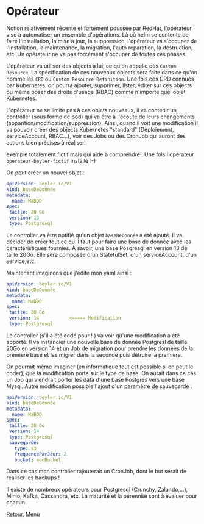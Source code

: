 # Opérateur

Notion relativement récente et fortement poussée par RedHat, l'opérateur vise à automatiser un ensemble d'opérations.
Là où helm se contente de faire l'installation, la mise à jour, la suppression,
l'opérateur va s'occuper de l'installation, la maintenance, la migration, l'auto réparation, la destruction, etc. 
Un opérateur ne va pas forcément s'occuper de toutes ces phases.

L'opérateur va utiliser des objects à lui, ce qu'on appelle des `Custom Resource`. 
La spécification de ces nouveaux objects sera faite dans ce qu'on nomme les `CRD` ou `Custom Resource Definition`.
Une fois ces CRD connues par Kubernetes, on pourra ajouter, supprimer, lister, éditer sur ces objects ou même poser des droits d'usage (RBAC) comme n'importe quel objet Kubernetes.

L'opérateur ne se limite pas à ces objets nouveaux, il va contenir un controller (sous forme de pod) qui va être à l'écoute de leurs changements (apparition/modification/suppression).
Ainsi, quand il voit une modification il va pouvoir créer des objects Kubernetes "standard" (Deploiement, serviceAccount, RBAC...), voir des Jobs ou des CronJob qui auront des actions bien précises à réaliser.

exemple totalement fictif mais qui aide à comprendre :
Une fois l'opérateur `operateur-beyler-fictif` installé :-) 

On peut créer un nouvel objet :
```yaml
apiVersion: beyler.io/V1
kind: baseDeDonnée
metadata:
  name: MaBDD
spec: 
 taille: 20 Go
 version: 13
 type: Postgresql
```

Le controller va être notifié qu'un objet `baseDeDonnée` a été ajouté. 
Il va décider de créer tout ce qu'il faut pour faire une base de donnée avec les caractéristiques fournies.
À savoir, une base Posgresql en version 13 de taille 20Go. Elle sera composée d'un StatefulSet, d'un serviceAccount, d'un service,etc.

Maintenant imaginons que j'édite mon yaml ainsi :
```yaml
apiVersion: beyler.io/V1
kind: baseDeDonnée
metadata:
  name: MaBDD
spec: 
 taille: 20 Go
 version: 14           <===== Modification
 type: Postgresql
```
Le controller (s'il a été codé pour ! ) va voir qu'une modification a été apporté. Il va instancier une nouvelle base de donnée Postgresl de taille 20Go en version 14 et un Job de migration pour prendre les données de la premiere base et les migrer dans la seconde puis détruire la premiere.

On pourrait même imaginer (en informatique tout est possible si on peut le coder), que la modification porte sur le type de base.
On aurait dans ce cas un Job qui viendrait porter les data d'une base Postgres vers une base Mysql. 
Autre modification possible l'ajout d'un paramètre de sauvegarde :

```yaml
apiVersion: beyler.io/V1
kind: baseDeDonnée
metadata:
  name: MaBDD
spec: 
 taille: 20 Go
 version: 14           
 type: Postgresql
 sauvegarde:
   type: s3 
   frequenceParJour: 2
   bucket: monBucket
 ```
Dans ce cas mon controller rajouterait un CronJob, dont le but serait de réaliser les backups !

Il existe de nombreux opérateurs pour Postgresql (Crunchy, Zalando,...), Minio, Kafka, Cassandra, etc. 
La maturité et la pérennité sont à évaluer pour chacun. 



[Retour](https://obeyler.github.io/Formation-K8S/Tools/Kustomize.html), [Menu](https://obeyler.github.io/Formation-K8S/)

